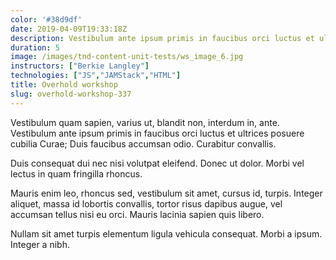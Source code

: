 ```yaml
---
color: '#38d9df'
date: 2019-04-09T19:33:18Z
description: Vestibulum ante ipsum primis in faucibus orci luctus et ultrices posuere cubilia Curae; Mauris viverra diam vitae quam.
duration: 5
image: /images/tnd-content-unit-tests/ws_image_6.jpg
instructors: ["Berkie Langley"]
technologies: ["JS","JAMStack","HTML"]
title: Overhold workshop
slug: overhold-workshop-337
---
```

Vestibulum quam sapien, varius ut, blandit non, interdum in, ante. Vestibulum ante ipsum primis in faucibus orci luctus et ultrices posuere cubilia Curae; Duis faucibus accumsan odio. Curabitur convallis.

Duis consequat dui nec nisi volutpat eleifend. Donec ut dolor. Morbi vel lectus in quam fringilla rhoncus.

Mauris enim leo, rhoncus sed, vestibulum sit amet, cursus id, turpis. Integer aliquet, massa id lobortis convallis, tortor risus dapibus augue, vel accumsan tellus nisi eu orci. Mauris lacinia sapien quis libero.

Nullam sit amet turpis elementum ligula vehicula consequat. Morbi a ipsum. Integer a nibh.

